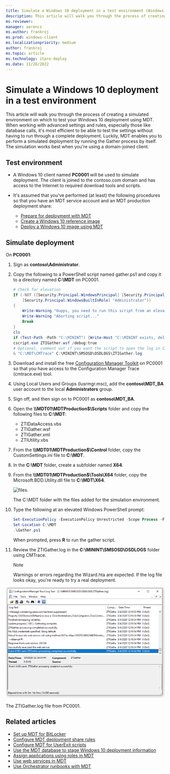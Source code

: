 ```yaml
---
title: Simulate a Windows 10 deployment in a test environment (Windows 10)
description: This article will walk you through the process of creating a simulated environment on which to test your Windows 10 deployment using MDT.
ms.reviewer: 
manager: aaroncz
ms.author: frankroj
ms.prod: windows-client
ms.localizationpriority: medium
author: frankroj
ms.topic: article
ms.technology: itpro-deploy
ms.date: 11/28/2022
---
```


# Simulate a Windows 10 deployment in a test environment

This article will walk you through the process of creating a simulated environment on which to test your Windows 10 deployment using MDT. When working with advanced settings and rules, especially those like database calls, it's most efficient to be able to test the settings without having to run through a complete deployment. Luckily, MDT enables you to perform a simulated deployment by running the Gather process by itself. The simulation works best when you're using a domain-joined client.

## Test environment

- A Windows 10 client named **PC0001** will be used to simulate deployment. The client is joined to the contoso.com domain and has access to the Internet to required download tools and scripts.

- It's assumed that you've performed (at least) the following procedures so that you have an MDT service account and an MDT production deployment share:

  - [Prepare for deployment with MDT](prepare-for-windows-deployment-with-mdt.md)
  - [Create a Windows 10 reference image](create-a-windows-10-reference-image.md)
  - [Deploy a Windows 10 image using MDT](deploy-a-windows-10-image-using-mdt.md)

## Simulate deployment

On **PC0001**:

1. Sign as **contoso\\Administrator**.

2. Copy the following to a PowerShell script named gather.ps1 and copy it to a directory named **C:\MDT** on PC0001.

    ```powershell
    # Check for elevation
    If (-NOT ([Security.Principal.WindowsPrincipal] [Security.Principal.WindowsIdentity]::GetCurrent()).IsInRole(`
        [Security.Principal.WindowsBuiltInRole] "Administrator"))
    {
        Write-Warning "Oupps, you need to run this script from an elevated PowerShell prompt!`nPlease start the PowerShell prompt as an Administrator and re-run the script."
        Write-Warning "Aborting script..."
        Break
    }
    cls
    if (Test-Path -Path "C:\MININT") {Write-Host "C:\MININT exists, deleting...";Remove-Item C:\MININT -Recurse}
    cscript.exe ZTIGather.wsf /debug:true
    # Optional, comment out if you want the script to open the log in CMTrace
    & "C:\MDT\CMTrace" C:\MININT\SMSOSD\OSDLOGS\ZTIGather.log
    ```

3. Download and install the free [Configuration Manager Toolkit](https://go.microsoft.com/fwlink/p/?LinkId=734717) on PC0001 so that you have access to the Configuration Manager Trace (cmtrace.exe) tool.

4. Using Local Users and Groups (lusrmgr.msc), add the **contoso\\MDT\_BA** user account to the local **Administrators** group.

5. Sign off, and then sign on to PC0001 as **contoso\\MDT\_BA**.

6. Open the **\\\\MDT01\\MDTProduction$\\Scripts** folder and copy the following files to **C:\\MDT**:

   - ZTIDataAccess.vbs
   - ZTIGather.wsf
   - ZTIGather.xml
   - ZTIUtility.vbs

7. From the **\\\\MDT01\\MDTProduction$\\Control** folder, copy the CustomSettings.ini file to **C:\\MDT**.

8. In the **C:\\MDT** folder, create a subfolder named **X64**.

9. From the **\\\\MDT01\\MDTProduction$\\Tools\\X64** folder, copy the Microsoft.BDD.Utility.dll file to **C:\\MDT\\X64**.

   ![files.](../images/mdt-09-fig06.png)

   The C:\\MDT folder with the files added for the simulation environment.

10. Type the following at an elevated Windows PowerShell prompt:

    ```powershell
    Set-ExecutionPolicy -ExecutionPolicy Unrestricted -Scope Process -Force
    Set-Location C:\MDT
    .\Gather.ps1
    ```

    When prompted, press **R** to run the gather script.

11. Review the ZTIGather.log in the **C:\\MININT\\SMSOSD\\OSDLOGS** folder using CMTrace.

    > [!NOTE]
    > Warnings or errors regarding the Wizard.hta are expected. If the log file looks okay, you're ready to try a real deployment.

   ![ztigather.](../images/mdt-09-fig07.png)

   The ZTIGather.log file from PC0001.

## Related articles

- [Set up MDT for BitLocker](set-up-mdt-for-bitlocker.md)
- [Configure MDT deployment share rules](configure-mdt-deployment-share-rules.md)
- [Configure MDT for UserExit scripts](configure-mdt-for-userexit-scripts.md)
- [Use the MDT database to stage Windows 10 deployment information](use-the-mdt-database-to-stage-windows-10-deployment-information.md)
- [Assign applications using roles in MDT](assign-applications-using-roles-in-mdt.md)
- [Use web services in MDT](use-web-services-in-mdt.md)
- [Use Orchestrator runbooks with MDT](use-orchestrator-runbooks-with-mdt.md)

